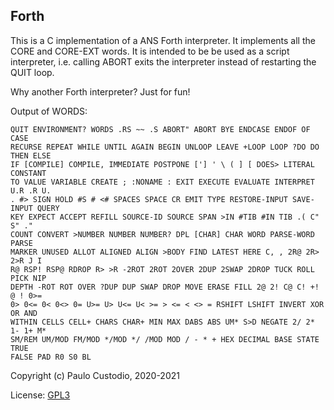 Forth
-----

This is a C implementation of a ANS Forth interpreter. It implements all the 
CORE and CORE-EXT words. It is intended to be be used as a script interpreter, 
i.e. calling ABORT exits the interpreter instead of restarting the QUIT loop.

Why another Forth interpreter? Just for fun!

Output of WORDS:
```
QUIT ENVIRONMENT? WORDS .RS ~~ .S ABORT" ABORT BYE ENDCASE ENDOF OF CASE 
RECURSE REPEAT WHILE UNTIL AGAIN BEGIN UNLOOP LEAVE +LOOP LOOP ?DO DO THEN ELSE 
IF [COMPILE] COMPILE, IMMEDIATE POSTPONE ['] ' \ ( ] [ DOES> LITERAL CONSTANT 
TO VALUE VARIABLE CREATE ; :NONAME : EXIT EXECUTE EVALUATE INTERPRET U.R .R U. 
. #> SIGN HOLD #S # <# SPACES SPACE CR EMIT TYPE RESTORE-INPUT SAVE-INPUT QUERY 
KEY EXPECT ACCEPT REFILL SOURCE-ID SOURCE SPAN >IN #TIB #IN TIB .( C" S" ." 
COUNT CONVERT >NUMBER NUMBER NUMBER? DPL [CHAR] CHAR WORD PARSE-WORD PARSE 
MARKER UNUSED ALLOT ALIGNED ALIGN >BODY FIND LATEST HERE C, , 2R@ 2R> 2>R J I 
R@ RSP! RSP@ RDROP R> >R -2ROT 2ROT 2OVER 2DUP 2SWAP 2DROP TUCK ROLL PICK NIP 
DEPTH -ROT ROT OVER ?DUP DUP SWAP DROP MOVE ERASE FILL 2@ 2! C@ C! +! @ ! 0>= 
0> 0<= 0< 0<> 0= U>= U> U<= U< >= > <= < <> = RSHIFT LSHIFT INVERT XOR OR AND 
WITHIN CELLS CELL+ CHARS CHAR+ MIN MAX DABS ABS UM* S>D NEGATE 2/ 2* 1- 1+ M* 
SM/REM UM/MOD FM/MOD */MOD */ /MOD MOD / - * + HEX DECIMAL BASE STATE TRUE 
FALSE PAD R0 S0 BL 
```

Copyright (c) Paulo Custodio, 2020-2021

License: [GPL3](https://www.gnu.org/licenses/gpl-3.0.html) 
